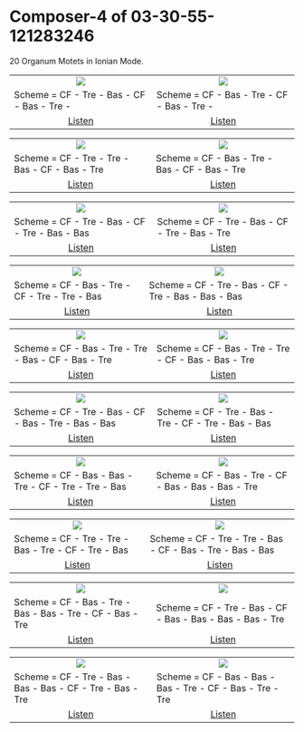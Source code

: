 # Composer-4 of 03-30-55-121283246
20 Organum Motets in Ionian Mode.


<table>
<tr>
<td align="center" valign="top"><a href="media/ORGANUM.MOTET_03-30-55-121283246/Composer-4/motet_1.pdf"><img src="media/ORGANUM.MOTET_03-30-55-121283246/Composer-4/motet_1.png"></a></td>
<td align="center" valign="top"><a href="media/ORGANUM.MOTET_03-30-55-121283246/Composer-4/motet_2.pdf"><img src="media/ORGANUM.MOTET_03-30-55-121283246/Composer-4/motet_2.png"></a></td>
</tr>
<tr>
<td>Scheme = CF - Tre - Bas - CF - Bas - Tre - </td>
<td>Scheme = CF - Bas - Tre - CF - Bas - Tre - </td>
</tr>
<tr>
<td align="center"><a href="https://soundcloud.com/03-30-55-12-4/motet-01">Listen</a></td>
<td align="center"><a href="https://soundcloud.com/03-30-55-12-4/motet-02">Listen</a></td>
</tr>
</table><table>
<tr>
<td align="center" valign="top"><a href="media/ORGANUM.MOTET_03-30-55-121283246/Composer-4/motet_3.pdf"><img src="media/ORGANUM.MOTET_03-30-55-121283246/Composer-4/motet_3.png"></a></td>
<td align="center" valign="top"><a href="media/ORGANUM.MOTET_03-30-55-121283246/Composer-4/motet_4.pdf"><img src="media/ORGANUM.MOTET_03-30-55-121283246/Composer-4/motet_4.png"></a></td>
</tr>
<tr>
<td>Scheme = CF - Tre - Tre - Bas - CF - Bas - Tre</td>
<td>Scheme = CF - Bas - Tre - Bas - CF - Bas - Tre</td>
</tr>
<tr>
<td align="center"><a href="https://soundcloud.com/03-30-55-12-4/motet-03">Listen</a></td>
<td align="center"><a href="https://soundcloud.com/03-30-55-12-4/motet-04">Listen</a></td>
</tr>
</table><table>
<tr>
<td align="center" valign="top"><a href="media/ORGANUM.MOTET_03-30-55-121283246/Composer-4/motet_5.pdf"><img src="media/ORGANUM.MOTET_03-30-55-121283246/Composer-4/motet_5.png"></a></td>
<td align="center" valign="top"><a href="media/ORGANUM.MOTET_03-30-55-121283246/Composer-4/motet_6.pdf"><img src="media/ORGANUM.MOTET_03-30-55-121283246/Composer-4/motet_6.png"></a></td>
</tr>
<tr>
<td>Scheme = CF - Tre - Bas - CF - Tre - Bas - Bas</td>
<td>Scheme = CF - Tre - Bas - CF - Tre - Bas - Tre</td>
</tr>
<tr>
<td align="center"><a href="https://soundcloud.com/03-30-55-12-4/motet-05">Listen</a></td>
<td align="center"><a href="https://soundcloud.com/03-30-55-12-4/motet-06">Listen</a></td>
</tr>
</table><table>
<tr>
<td align="center" valign="top"><a href="media/ORGANUM.MOTET_03-30-55-121283246/Composer-4/motet_7.pdf"><img src="media/ORGANUM.MOTET_03-30-55-121283246/Composer-4/motet_7.png"></a></td>
<td align="center" valign="top"><a href="media/ORGANUM.MOTET_03-30-55-121283246/Composer-4/motet_8.pdf"><img src="media/ORGANUM.MOTET_03-30-55-121283246/Composer-4/motet_8.png"></a></td>
</tr>
<tr>
<td>Scheme = CF - Bas - Tre - CF - Tre - Tre - Bas</td>
<td>Scheme = CF - Tre - Bas - CF - Tre - Bas - Bas - Bas</td>
</tr>
<tr>
<td align="center"><a href="https://soundcloud.com/03-30-55-12-4/motet-07">Listen</a></td>
<td align="center"><a href="https://soundcloud.com/03-30-55-12-4/motet-08">Listen</a></td>
</tr>
</table><table>
<tr>
<td align="center" valign="top"><a href="media/ORGANUM.MOTET_03-30-55-121283246/Composer-4/motet_9.pdf"><img src="media/ORGANUM.MOTET_03-30-55-121283246/Composer-4/motet_9.png"></a></td>
<td align="center" valign="top"><a href="media/ORGANUM.MOTET_03-30-55-121283246/Composer-4/motet_10.pdf"><img src="media/ORGANUM.MOTET_03-30-55-121283246/Composer-4/motet_10.png"></a></td>
</tr>
<tr>
<td>Scheme = CF - Bas - Tre - Tre - Bas - CF - Bas - Tre</td>
<td>Scheme = CF - Bas - Tre - Tre - CF - Bas - Bas - Tre</td>
</tr>
<tr>
<td align="center"><a href="https://soundcloud.com/03-30-55-12-4/motet-09">Listen</a></td>
<td align="center"><a href="https://soundcloud.com/03-30-55-12-4/motet-10">Listen</a></td>
</tr>
</table><table>
<tr>
<td align="center" valign="top"><a href="media/ORGANUM.MOTET_03-30-55-121283246/Composer-4/motet_11.pdf"><img src="media/ORGANUM.MOTET_03-30-55-121283246/Composer-4/motet_11.png"></a></td>
<td align="center" valign="top"><a href="media/ORGANUM.MOTET_03-30-55-121283246/Composer-4/motet_12.pdf"><img src="media/ORGANUM.MOTET_03-30-55-121283246/Composer-4/motet_12.png"></a></td>
</tr>
<tr>
<td>Scheme = CF - Tre - Bas - CF - Bas - Tre - Bas - Bas</td>
<td>Scheme = CF - Tre - Bas - Tre - CF - Tre - Bas - Bas</td>
</tr>
<tr>
<td align="center"><a href="https://soundcloud.com/03-30-55-12-4/motet-11">Listen</a></td>
<td align="center"><a href="https://soundcloud.com/03-30-55-12-4/motet-12">Listen</a></td>
</tr>
</table><table>
<tr>
<td align="center" valign="top"><a href="media/ORGANUM.MOTET_03-30-55-121283246/Composer-4/motet_13.pdf"><img src="media/ORGANUM.MOTET_03-30-55-121283246/Composer-4/motet_13.png"></a></td>
<td align="center" valign="top"><a href="media/ORGANUM.MOTET_03-30-55-121283246/Composer-4/motet_14.pdf"><img src="media/ORGANUM.MOTET_03-30-55-121283246/Composer-4/motet_14.png"></a></td>
</tr>
<tr>
<td>Scheme = CF - Bas - Bas - Tre - CF - Tre - Tre - Bas</td>
<td>Scheme = CF - Bas - Tre - CF - Bas - Bas - Bas - Tre</td>
</tr>
<tr>
<td align="center"><a href="https://soundcloud.com/03-30-55-12-4/motet-13">Listen</a></td>
<td align="center"><a href="https://soundcloud.com/03-30-55-12-4/motet-14">Listen</a></td>
</tr>
</table><table>
<tr>
<td align="center" valign="top"><a href="media/ORGANUM.MOTET_03-30-55-121283246/Composer-4/motet_15.pdf"><img src="media/ORGANUM.MOTET_03-30-55-121283246/Composer-4/motet_15.png"></a></td>
<td align="center" valign="top"><a href="media/ORGANUM.MOTET_03-30-55-121283246/Composer-4/motet_16.pdf"><img src="media/ORGANUM.MOTET_03-30-55-121283246/Composer-4/motet_16.png"></a></td>
</tr>
<tr>
<td>Scheme = CF - Tre - Tre - Bas - Tre - CF - Tre - Bas</td>
<td>Scheme = CF - Tre - Tre - Bas - CF - Bas - Tre - Bas - Bas</td>
</tr>
<tr>
<td align="center"><a href="https://soundcloud.com/03-30-55-12-4/motet-15">Listen</a></td>
<td align="center"><a href="https://soundcloud.com/03-30-55-12-4/motet-16">Listen</a></td>
</tr>
</table><table>
<tr>
<td align="center" valign="top"><a href="media/ORGANUM.MOTET_03-30-55-121283246/Composer-4/motet_17.pdf"><img src="media/ORGANUM.MOTET_03-30-55-121283246/Composer-4/motet_17.png"></a></td>
<td align="center" valign="top"><a href="media/ORGANUM.MOTET_03-30-55-121283246/Composer-4/motet_18.pdf"><img src="media/ORGANUM.MOTET_03-30-55-121283246/Composer-4/motet_18.png"></a></td>
</tr>
<tr>
<td>Scheme = CF - Bas - Tre - Bas - Bas - Tre - CF - Bas - Tre</td>
<td>Scheme = CF - Tre - Bas - CF - Bas - Bas - Bas - Bas - Tre</td>
</tr>
<tr>
<td align="center"><a href="https://soundcloud.com/03-30-55-12-4/motet-17">Listen</a></td>
<td align="center"><a href="https://soundcloud.com/03-30-55-12-4/motet-18">Listen</a></td>
</tr>
</table><table>
<tr>
<td align="center" valign="top"><a href="media/ORGANUM.MOTET_03-30-55-121283246/Composer-4/motet_19.pdf"><img src="media/ORGANUM.MOTET_03-30-55-121283246/Composer-4/motet_19.png"></a></td>
<td align="center" valign="top"><a href="media/ORGANUM.MOTET_03-30-55-121283246/Composer-4/motet_20.pdf"><img src="media/ORGANUM.MOTET_03-30-55-121283246/Composer-4/motet_20.png"></a></td>
</tr>
<tr>
<td>Scheme = CF - Tre - Bas - Bas - Bas - CF - Tre - Bas - Tre</td>
<td>Scheme = CF - Bas - Bas - Bas - Tre - CF - Bas - Tre - Tre</td>
</tr>
<tr>
<td align="center"><a href="https://soundcloud.com/03-30-55-12-4/motet-19">Listen</a></td>
<td align="center"><a href="https://soundcloud.com/03-30-55-12-4/motet-20">Listen</a></td>
</tr>
</table>